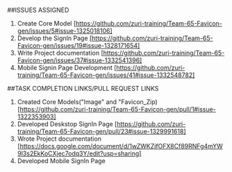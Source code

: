 ##ISSUES ASSIGNED
1. Create Core Model [https://github.com/zuri-training/Team-65-Favicon-gen/issues/5#issue-1325018106]
2. Develop the SignIn Page [https://github.com/zuri-training/Team-65-Favicon-gen/issues/19#issue-1328171654]
3. Write Project documentation [https://github.com/zuri-training/Team-65-Favicon-gen/issues/37#issue-1332541396]
4. Mobile Signin Page Development [https://github.com/zuri-training/Team-65-Favicon-gen/issues/41#issue-1332548782]


##TASK COMPLETION LINKS/PULL REQUEST LINKS
1. Created Core Models("Image" and "Favicon_Zip) [https://github.com/zuri-training/Team-65-Favicon-gen/pull/1#issue-1322353903]
2. Developed Deskstop SignIn Page [https://github.com/zuri-training/Team-65-Favicon-gen/pull/23#issue-1329991618]
3. Wrote Project documentation [https://docs.google.com/document/d/1wZWKZjfOFX8Cf89RNFg4mYW9l3s2EkKoCXjec7odq3Y/edit?usp=sharing]
4. Developed Mobile SignIn Page 
